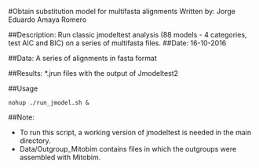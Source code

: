 #Obtain substitution model for multifasta alignments
Written by: Jorge Eduardo Amaya Romero

##Description: 
Run classic jmodeltest analysis (88 models - 4 categories, test AIC and BIC) on a series of multifasta files.
##Date:
16-10-2016

##Data: 
A series of alignments in fasta format

##Results: 
*.jrun files with the output of Jmodeltest2

##Usage
```
nohup ./run_jmodel.sh &
```

##Note:
* To run this script, a working version of jmodeltest is needed in the main directory.
* Data/Outgroup_Mitobim contains files in which the outgroups were assembled with Mitobim.
